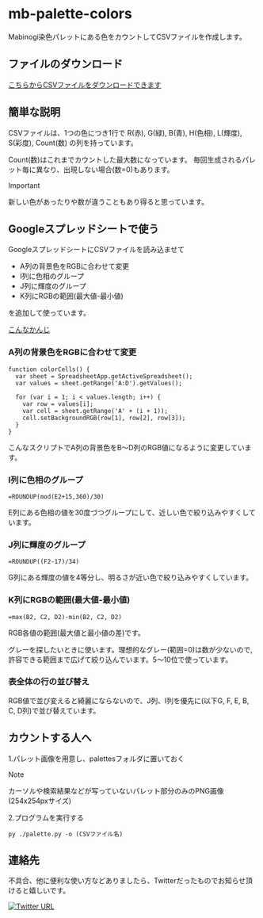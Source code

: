 # mb-palette-colors
Mabinogi染色パレットにある色をカウントしてCSVファイルを作成します。

## ファイルのダウンロード
[こちらからCSVファイルをダウンロードできます](https://github.com/Cocoron-mb/mb-palette-colors/releases/latest)

## 簡単な説明
CSVファイルは、1つの色につき1行で
R(赤), G(緑), B(青), H(色相), L(輝度), S(彩度), Count(数) 
の列を持っています。

Count(数)はこれまでカウントした最大数になっています。
毎回生成されるパレット毎に異なり、出現しない場合(数=0)もあります。

> [!IMPORTANT]
> 新しい色があったりや数が違うこともあり得ると思っています。

## Googleスプレッドシートで使う
GoogleスプレッドシートにCSVファイルを読み込ませて
- A列の背景色をRGBに合わせて変更
- I列に色相のグループ
- J列に輝度のグループ
- K列にRGBの範囲(最大値-最小値)

を追加して使っています。

[こんなかんじ](https://docs.google.com/spreadsheets/d/11dDPD0g-bclea3AUwqR5GCOq9M6HpD7ObkjAdniGl10/edit?usp=sharing)

### A列の背景色をRGBに合わせて変更

```
function colorCells() {
  var sheet = SpreadsheetApp.getActiveSpreadsheet();
  var values = sheet.getRange('A:D').getValues();

  for (var i = 1; i < values.length; i++) {
    var row = values[i];
    var cell = sheet.getRange('A' + (i + 1));
    cell.setBackgroundRGB(row[1], row[2], row[3]);
  }
}
```

こんなスクリプトでA列の背景色をB～D列のRGB値になるように変更しています。

### I列に色相のグループ

```
=ROUNDUP(mod(E2+15,360)/30)
```

E列にある色相の値を30度づつグループにして、近しい色で絞り込みやすくしています。

### J列に輝度のグループ

```
=ROUNDUP((F2-17)/34)
```

G列にある輝度の値を4等分し、明るさが近い色で絞り込みやすくしています。

### K列にRGBの範囲(最大値-最小値)

```
=max(B2, C2, D2)-min(B2, C2, D2)
```

RGB各値の範囲(最大値と最小値の差)です。

グレーを探したいときに使います。理想的なグレー(範囲=0)は数が少ないので,
許容できる範囲まで広げて絞り込んでいます。5～10位で使っています。

### 表全体の行の並び替え
RGB値で並び変えると綺麗にならないので、J列、I列を優先に(以下G, F, E, B, C, D列)で並び替えています。

## カウントする人へ

1.パレット画像を用意し、palettesフォルダに置いておく
> [!NOTE]
> カーソルや検索結果などが写っていないパレット部分のみのPNG画像 (254x254pxサイズ)

2.プログラムを実行する
```
py ./palette.py -o (CSVファイル名)
```

## 連絡先
不具合、他に便利な使い方などありましたら、Twitterだったものでお知らせ頂けると嬉しいです。


[![Twitter URL](https://img.shields.io/twitter/url/https/twitter.com/CocoronRf.svg?style=social&label=%20%40CocoronRf)](https://twitter.com/CocoronRf)
